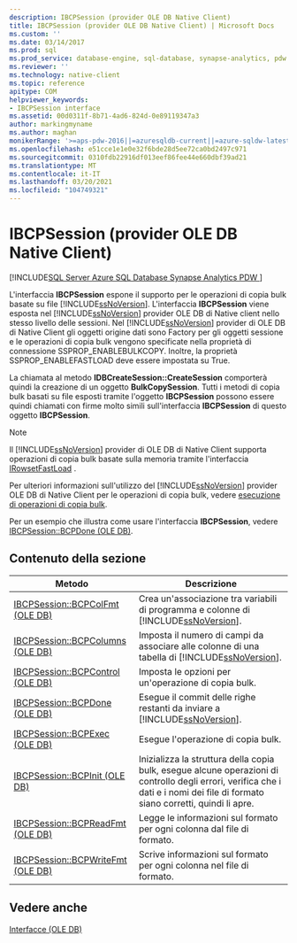 ```yaml
---
description: IBCPSession (provider OLE DB Native Client)
title: IBCPSession (provider OLE DB Native Client) | Microsoft Docs
ms.custom: ''
ms.date: 03/14/2017
ms.prod: sql
ms.prod_service: database-engine, sql-database, synapse-analytics, pdw
ms.reviewer: ''
ms.technology: native-client
ms.topic: reference
apitype: COM
helpviewer_keywords:
- IBCPSession interface
ms.assetid: 00d0311f-8b71-4ad6-824d-0e89119347a3
author: markingmyname
ms.author: maghan
monikerRange: '>=aps-pdw-2016||=azuresqldb-current||=azure-sqldw-latest||>=sql-server-2016||>=sql-server-linux-2017||=azuresqldb-mi-current'
ms.openlocfilehash: e51cce1e1e0e32f6bde28d5ee72ca0bd2497c971
ms.sourcegitcommit: 0310fdb22916df013eef86fee44e660dbf39ad21
ms.translationtype: MT
ms.contentlocale: it-IT
ms.lasthandoff: 03/20/2021
ms.locfileid: "104749321"
---
```

# <a name="ibcpsession-native-client-ole-db-provider"></a>IBCPSession (provider OLE DB Native Client)
[!INCLUDE[SQL Server Azure SQL Database Synapse Analytics PDW ](../../includes/applies-to-version/sql-asdb-asdbmi-asa-pdw.md)]

  L'interfaccia **IBCPSession** espone il supporto per le operazioni di copia bulk basate su file [!INCLUDE[ssNoVersion](../../includes/ssnoversion-md.md)]. L'interfaccia **IBCPSession** viene esposta nel [!INCLUDE[ssNoVersion](../../includes/ssnoversion-md.md)] provider OLE DB di Native client nello stesso livello delle sessioni. Nel [!INCLUDE[ssNoVersion](../../includes/ssnoversion-md.md)] provider di OLE DB di Native Client gli oggetti origine dati sono Factory per gli oggetti sessione e le operazioni di copia bulk vengono specificate nella proprietà di connessione SSPROP_ENABLEBULKCOPY. Inoltre, la proprietà SSPROP_ENABLEFASTLOAD deve essere impostata su True.  
  
 La chiamata al metodo **IDBCreateSession::CreateSession** comporterà quindi la creazione di un oggetto **BulkCopySession**. Tutti i metodi di copia bulk basati su file esposti tramite l'oggetto **IBCPSession** possono essere quindi chiamati con firme molto simili sull'interfaccia **IBCPSession** di questo oggetto **IBCPSession**.  
  
> [!NOTE]  
>  Il [!INCLUDE[ssNoVersion](../../includes/ssnoversion-md.md)] provider di OLE DB di Native Client supporta operazioni di copia bulk basate sulla memoria tramite l'interfaccia [IRowsetFastLoad](../../relational-databases/native-client-ole-db-interfaces/irowsetfastload-ole-db.md) .  
  
 Per ulteriori informazioni sull'utilizzo del [!INCLUDE[ssNoVersion](../../includes/ssnoversion-md.md)] provider OLE DB di Native Client per le operazioni di copia bulk, vedere [esecuzione di operazioni di copia bulk](../../relational-databases/native-client/features/performing-bulk-copy-operations.md).  
  
 Per un esempio che illustra come usare l'interfaccia **IBCPSession**, vedere [IBCPSession::BCPDone &#40;OLE DB&#41;](../../relational-databases/native-client-ole-db-interfaces/ibcpsession-bcpdone-ole-db.md).  
  
## <a name="in-this-section"></a>Contenuto della sezione  
  
|Metodo|Descrizione|  
|------------|-----------------|  
|[IBCPSession::BCPColFmt &#40;OLE DB&#41;](../../relational-databases/native-client-ole-db-interfaces/ibcpsession-bcpcolfmt-ole-db.md)|Crea un'associazione tra variabili di programma e colonne di [!INCLUDE[ssNoVersion](../../includes/ssnoversion-md.md)].|  
|[IBCPSession::BCPColumns &#40;OLE DB&#41;](../../relational-databases/native-client-ole-db-interfaces/ibcpsession-bcpcolumns-ole-db.md)|Imposta il numero di campi da associare alle colonne di una tabella di [!INCLUDE[ssNoVersion](../../includes/ssnoversion-md.md)].|  
|[IBCPSession::BCPControl &#40;OLE DB&#41;](../../relational-databases/native-client-ole-db-interfaces/ibcpsession-bcpcontrol-ole-db.md)|Imposta le opzioni per un'operazione di copia bulk.|  
|[IBCPSession::BCPDone &#40;OLE DB&#41;](../../relational-databases/native-client-ole-db-interfaces/ibcpsession-bcpdone-ole-db.md)|Esegue il commit delle righe restanti da inviare a [!INCLUDE[ssNoVersion](../../includes/ssnoversion-md.md)].|  
|[IBCPSession::BCPExec &#40;OLE DB&#41;](../../relational-databases/native-client-ole-db-interfaces/ibcpsession-bcpexec-ole-db.md)|Esegue l'operazione di copia bulk.|  
|[IBCPSession::BCPInit &#40;OLE DB&#41;](../../relational-databases/native-client-ole-db-interfaces/ibcpsession-bcpinit-ole-db.md)|Inizializza la struttura della copia bulk, esegue alcune operazioni di controllo degli errori, verifica che i dati e i nomi dei file di formato siano corretti, quindi li apre.|  
|[IBCPSession::BCPReadFmt &#40;OLE DB&#41;](../../relational-databases/native-client-ole-db-interfaces/ibcpsession-bcpreadfmt-ole-db.md)|Legge le informazioni sul formato per ogni colonna dal file di formato.|  
|[IBCPSession::BCPWriteFmt &#40;OLE DB&#41;](../../relational-databases/native-client-ole-db-interfaces/ibcpsession-bcpwritefmt-ole-db.md)|Scrive informazioni sul formato per ogni colonna nel file di formato.|  
  
## <a name="see-also"></a>Vedere anche  
 [Interfacce &#40;OLE DB&#41;](./sql-server-native-client-ole-db-interfaces.md)  
  
